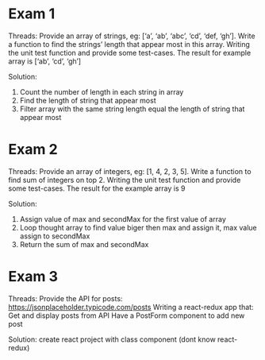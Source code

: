 # Exam 1
Threads: Provide an array of strings, eg: [‘a’, ‘ab’, ‘abc’, ‘cd’, ‘def, ‘gh’]. Write a function to find the strings’ length that appear most in this array. Writing the unit test function and provide some test-cases. The result for example array is [‘ab’, ‘cd’, ‘gh’]

Solution: 
1. Count the number of length in each string in array
2. Find the length of string that appear most 
3. Filter array with the same string length equal the length of string that appear most

# Exam 2
Threads: Provide an array of integers, eg: [1, 4, 2, 3, 5]. Write a function to find sum of integers on top 2. Writing the unit test function and provide some test-cases. The result for the example array is 9

Solution: 
1. Assign value of max and secondMax for the first value of array
2. Loop thought array to find value biger then max and assign it, max value assign to secondMax
3. Return the sum of max and secondMax

# Exam 3
Threads: Provide the API for posts: https://jsonplaceholder.typicode.com/posts
Writing a react-redux app that:
Get and display posts from API
Have a PostForm component to add new post

Solution: create react project with class component (dont know react-redux)